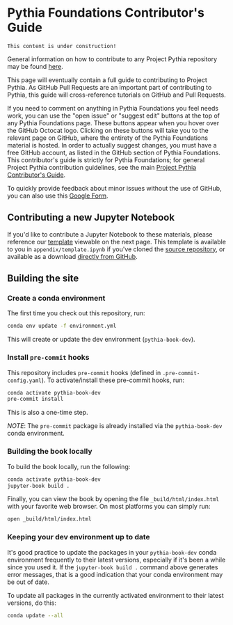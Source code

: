 # Pythia Foundations Contributor's Guide

```{note}
This content is under construction!
```

General information on how to contribute to any Project Pythia repository
may be found [here][pythia contributor's guide].

This page will eventually contain a full guide to contributing to Project Pythia. As GitHub Pull Requests are an important part of contributing to Pythia, this guide will cross-reference tutorials on GitHub and Pull Requests.

If you need to comment on anything in Pythia Foundations you feel needs work, you can use the "open issue" or "suggest edit" buttons at the top of any Pythia Foundations page. These buttons appear when you hover over the GitHub Octocat logo. Clicking on these buttons will take you to the relevant page on GitHub, where the entirety of the Pythia Foundations material is hosted. In order to actually suggest changes, you must have a free GitHub account, as listed in the GitHub section of Pythia Foundations. This contributor's guide is strictly for Pythia Foundations; for general Project Pythia contribution guidelines, see the main [Project Pythia Contributor's Guide][pythia contributor's guide].

To quickly provide feedback about minor issues without the use of GitHub, you can also use this [Google Form](https://docs.google.com/forms/d/e/1FAIpQLSeVa1TC9xM-dk7qIE2e8bsgSrIP82yYDNw3wew3J46eREJa4w/viewform?usp=sf_link).

## Contributing a new Jupyter Notebook

If you'd like to contribute a Jupyter Notebook to these materials, please reference our [template](template) viewable on the next page. This template is available to you in `appendix/template.ipynb` if you've cloned the [source repository](https://github.com/ProjectPythia/pythia-foundations), or available as a download [directly from GitHub](https://github.com/ProjectPythia/pythia-foundations/raw/main/appendix/template.ipynb).

## Building the site

### Create a conda environment

The first time you check out this repository, run:

```bash
conda env update -f environment.yml
```

This will create or update the dev environment (`pythia-book-dev`).

### Install `pre-commit` hooks

This repository includes `pre-commit` hooks (defined in `.pre-commit-config.yaml`). To activate/install these pre-commit hooks, run:

```bash
conda activate pythia-book-dev
pre-commit install
```

This is also a one-time step.

_NOTE_: The `pre-commit` package is already installed via the `pythia-book-dev` conda environment.

### Building the book locally

To build the book locally, run the following:

```bash
conda activate pythia-book-dev
jupyter-book build .
```

Finally, you can view the book by opening the file `_build/html/index.html` with your favorite web browser. On most platforms you can simply run:

```bash
open _build/html/index.html
```

### Keeping your dev environment up to date

It's good practice to update the packages in your `pythia-book-dev` conda environment frequently to their latest versions, especially if it's been a while since you used it. If the `jupyter-book build .` command above generates error messages, that is a good indication that your conda environment may be out of date.

To update all packages in the currently activated environment to their latest versions, do this:

```bash
conda update --all
```

[pythia contributor's guide]: https://projectpythia.org/contributing.html
